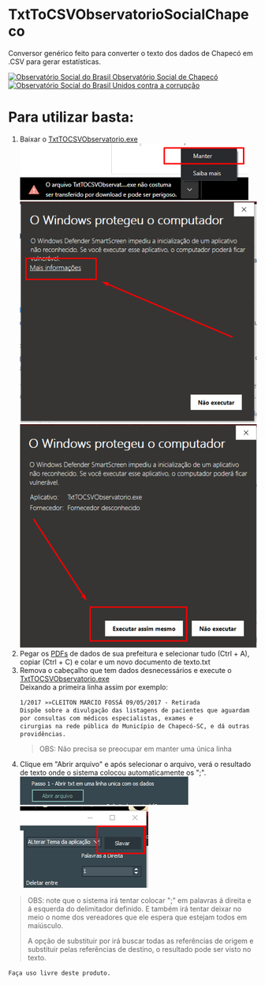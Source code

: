 # TxtToCSVObservatorioSocialChapeco
<p>Conversor genérico feito para converter o texto dos dados de Chapecó em .CSV para gerar estatísticas.</p>

<a title="Página Inicial" href="http://chapeco.osbrasil.org.br">
  <img src="http://chapeco.osbrasil.org.br/wp-content/uploads/sites/57/2019/06/cropped-OSB_LOGO_OFICIAL_Chapecó.png"
     alt="Observatório Social do Brasil" style="max-height:73px;" class="img-responsive"> 	
  <span class="hidden">Observatório Social de Chapecó</span>
</a>
<a title="Unidos contra a corrupção" href="http://unidoscontraacorrupcao.org.br/">
						<img src="http://unidoscontraacorrupcao.org.br/wp-content/themes/unidoscontraacorrupcao/assets/img/logo-header.png" alt="Observatório Social do Brasil" style="max-height:73px;" class="img-responsive"> 						
                            <span class="hidden">Unidos contra a corrupção</span>
                        </a> 
                        
<h1 id="header-1">Para utilizar basta:</h1>
<ol>
  <li>Baixar o <a class="js-navigation-open" title="TxtTOCSVObservatorio.exe" id="7003021866aeb19adba87a39472bf741-a2579beb9d115585c1a928bd021e49f034502d60" 
href="https://github.com/FabricioCoimbra/ObservatorioSocialChapeco_Conversor/releases/tag/1.0.0">TxtTOCSVObservatorio.exe</a></li>
  
 <img src="https://github.com/FabricioCoimbra/ObservatorioSocialChapeco_Conversor/blob/master/Tutorial/Manter.png?raw=true" alt="Manter.png">
 
 <img src="https://github.com/FabricioCoimbra/ObservatorioSocialChapeco_Conversor/blob/master/Tutorial/Protegeu.png?raw=true" alt="Protegeu.png">
 
 <img src="https://github.com/FabricioCoimbra/ObservatorioSocialChapeco_Conversor/blob/master/Tutorial/MesmoAssim.png?raw=true" alt="MesmoAssim.png">
  
  <li>Pegar os <a class="js-navigation-open" title="Documentos de exemplo 2017 a 2019" id="4330253697ef87d348ab8fc1809bdf9b-3d04e5b56f6ba60ced72e74bf4d42af9f3b4d92f" href="https://github.com/FabricioCoimbra/ObservatorioSocialChapeco_Conversor/tree/master/Documentos%20de%20exemplo%202017%20a%202019">PDFs</a> de dados de sua prefeitura e  selecionar tudo (Ctrl + A), copiar (Ctrl + C) e colar e um novo documento de texto.txt</li>
  
  <li>Remova o cabeçalho que tem dados desnecessários e execute o <a class="js-navigation-open" title="TxtTOCSVObservatorio.exe" href="https://github.com/FabricioCoimbra/ObservatorioSocialChapeco_Conversor/releases/tag/1.0.0">TxtTOCSVObservatorio.exe</a><br> Deixando a primeira linha assim por exemplo:</li>
  <div class="highlighter-rouge"><div class="highlight"><pre class="highlight"><code>1/2017 »»CLEITON MARCIO FOSSÁ 09/05/2017 - Retirada
Dispõe sobre a divulgação das listagens de pacientes que aguardam por consultas com médicos especialistas, exames e
cirurgias na rede pública do Município de Chapecó-SC, e dá outras providências.
</code></pre></div></div>
<blockquote>
  <p> OBS: Não precisa se preocupar em manter uma única linha</p>
</blockquote>
  <li>Clique em "Abrir arquivo" e após selecionar o arquivo, verá o resultado de texto onde o sistema colocou automaticamente os ";".</li>
  
  <img src="https://github.com/FabricioCoimbra/ObservatorioSocialChapeco_Conversor/blob/master/Tutorial/AbrirArquivo.png?raw=true" alt="AbrirArquivo.png">
  
  <img src="https://github.com/FabricioCoimbra/ObservatorioSocialChapeco_Conversor/blob/master/Tutorial/Salvar.png?raw=true" alt="Salvar.png">
  
</ol>

<blockquote>
  <p> OBS: note que o sistema irá tentar colocar ";" em palavras á direita e á esquerda do delimitador definido. E também irá tentar deixar no meio o nome dos vereadores que ele espera que estejam todos em maiúsculo.</p>

  <p> A opção de substituir por irá buscar todas as referências de origem e substituir pelas referências de destino, o resultado pode ser visto no texto.
</p>
</blockquote>

<div class="highlighter-rouge"><div class="highlight"><pre class="highlight"><code>Faça uso livre deste produto.
</code></pre></div></div>
